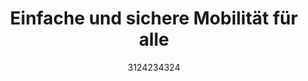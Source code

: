 ---
# splash layout. Alle optionen siehe hier: https://mmistakes.github.io/minimal-mistakes/docs/layouts/#splash-page-layout
layout: splash
title: "Einfache und sichere Mobilität für alle"
# excerpt: "zweiter Überschrift möglich"
date: 3124234324
last_modified_at:  3213213
header:
  # image: /assets/images/home/header.jpg
  overlay_image: /assets/images/home/header.jpg
  overlay_filter: linear-gradient(rgba(255, 0, 0, 0.5), rgba(0, 255, 255, 0.5))

  image_description: "Belebter Blick vom Dresdner Rosengarten auf die Elbe und Albertbrücke"
  caption: "Photo credit: [**FuREdd**](https://fuss-und-radentscheid-dresden.de/)"
  actions:
    - label: "Jetzt Mitmachen"
      url: "/mitmachen"

# aller Seiteninhalt befindet sich auf leicht konfigurierbaren
# Karten im Ordner _cards im Unterordner der mit der folgenden
# Variable angegeben wird. Also zB. _cards/home
cards: home
---